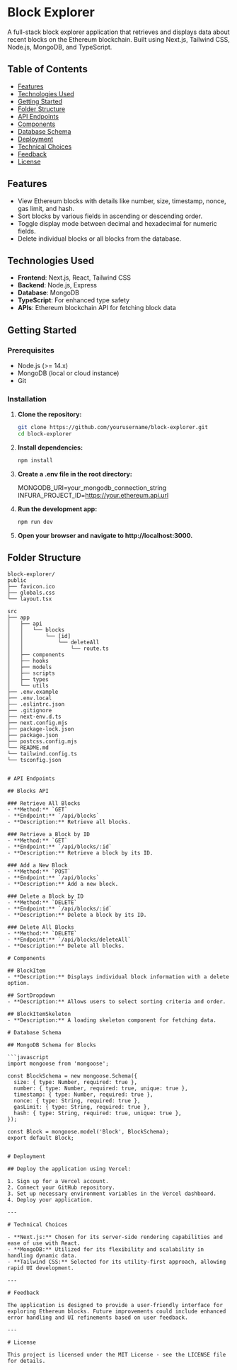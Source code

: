 # Block Explorer

A full-stack block explorer application that retrieves and displays data about recent blocks on the Ethereum blockchain. Built using Next.js, Tailwind CSS, Node.js, MongoDB, and TypeScript.

## Table of Contents

- [Features](#features)
- [Technologies Used](#technologies-used)
- [Getting Started](#getting-started)
- [Folder Structure](#folder-structure)
- [API Endpoints](#api-endpoints)
- [Components](#components)
- [Database Schema](#database-schema)
- [Deployment](#deployment)
- [Technical Choices](#technical-choices)
- [Feedback](#feedback)
- [License](#license)

## Features

- View Ethereum blocks with details like number, size, timestamp, nonce, gas limit, and hash.
- Sort blocks by various fields in ascending or descending order.
- Toggle display mode between decimal and hexadecimal for numeric fields.
- Delete individual blocks or all blocks from the database.

## Technologies Used

- **Frontend**: Next.js, React, Tailwind CSS
- **Backend**: Node.js, Express
- **Database**: MongoDB
- **TypeScript**: For enhanced type safety
- **APIs**: Ethereum blockchain API for fetching block data

## Getting Started

### Prerequisites

- Node.js (>= 14.x)
- MongoDB (local or cloud instance)
- Git

### Installation

1. **Clone the repository:**

   ```bash
   git clone https://github.com/yourusername/block-explorer.git
   cd block-explorer

   ```

2. **Install dependencies:**

   ```bash
   npm install

   ```

3. **Create a .env file in the root directory:**

   MONGODB_URI=your_mongodb_connection_string
   INFURA_PROJECT_ID=https://your.ethereum.api.url

4. **Run the development app:**

   ```bash
   npm run dev

   ```

5. **Open your browser and navigate to http://localhost:3000.**

## Folder Structure

````plaintext
block-explorer/
public
├── favicon.ico
├── globals.css
└── layout.tsx

src
├── app
│   ├── api
│   │   └── blocks
│   │       └── [id]
│   │           └── deleteAll
│   │               └── route.ts
│   ├── components
│   ├── hooks
│   ├── models
│   ├── scripts
│   ├── types
│   └── utils
├── .env.example
├── .env.local
├── .eslintrc.json
├── .gitignore
├── next-env.d.ts
├── next.config.mjs
├── package-lock.json
├── package.json
├── postcss.config.mjs
└── README.md
└── tailwind.config.ts
└── tsconfig.json


# API Endpoints

## Blocks API

### Retrieve All Blocks
- **Method:** `GET`
- **Endpoint:** `/api/blocks`
- **Description:** Retrieve all blocks.

### Retrieve a Block by ID
- **Method:** `GET`
- **Endpoint:** `/api/blocks/:id`
- **Description:** Retrieve a block by its ID.

### Add a New Block
- **Method:** `POST`
- **Endpoint:** `/api/blocks`
- **Description:** Add a new block.

### Delete a Block by ID
- **Method:** `DELETE`
- **Endpoint:** `/api/blocks/:id`
- **Description:** Delete a block by its ID.

### Delete All Blocks
- **Method:** `DELETE`
- **Endpoint:** `/api/blocks/deleteAll`
- **Description:** Delete all blocks.

# Components

## BlockItem
- **Description:** Displays individual block information with a delete option.

## SortDropdown
- **Description:** Allows users to select sorting criteria and order.

## BlockItemSkeleton
- **Description:** A loading skeleton component for fetching data.

# Database Schema

## MongoDB Schema for Blocks

```javascript
import mongoose from 'mongoose';

const BlockSchema = new mongoose.Schema({
  size: { type: Number, required: true },
  number: { type: Number, required: true, unique: true },
  timestamp: { type: Number, required: true },
  nonce: { type: String, required: true },
  gasLimit: { type: String, required: true },
  hash: { type: String, required: true, unique: true },
});

const Block = mongoose.model('Block', BlockSchema);
export default Block;


# Deployment

## Deploy the application using Vercel:

1. Sign up for a Vercel account.
2. Connect your GitHub repository.
3. Set up necessary environment variables in the Vercel dashboard.
4. Deploy your application.

---

# Technical Choices

- **Next.js:** Chosen for its server-side rendering capabilities and ease of use with React.
- **MongoDB:** Utilized for its flexibility and scalability in handling dynamic data.
- **Tailwind CSS:** Selected for its utility-first approach, allowing rapid UI development.

---

# Feedback

The application is designed to provide a user-friendly interface for exploring Ethereum blocks. Future improvements could include enhanced error handling and UI refinements based on user feedback.

---

# License

This project is licensed under the MIT License - see the LICENSE file for details.


````
